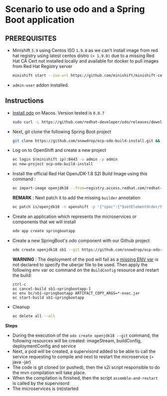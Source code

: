 # Scenario to use odo and a Spring Boot application

## PREREQUISITES 

- Minishift `3.9` using Centos ISO `1.9.0` as we can't install image from red hat registry using latest centos distro `(> 1.9.0)` due to a missing Red Hat CA Cert not installed locally and available for docker to pull images from Red Hat Registry server 
   ```bash
   minishift start --iso-url https://github.com/minishift/minishift-centos-iso/releases/download/v1.9.0/minishift-centos7.iso
   ```
- `admin-user` addon installed.

## Instructions

- [Install odo](https://github.com/redhat-developer/odo#installation) on Macos. Version tested is `0.0.7`

  ```bash
  sudo curl -L https://github.com/redhat-developer/odo/releases/download/v0.0.7/odo-darwin-amd64 -o /usr/local/bin/odo && chmod +x /usr/local/bin/odo
  ```

- Next, git clone the following Spring Boot project
  
  ```bash
  git clone https://github.com/snowdrop/ocp-odo-build-install.git && cd ocp-odo-build-install
  ```

- Log on to OpenShift and create a new project

  ```bash
  oc login $(minishift ip):8443 -u admin -p admin
  oc new-project ocp-odo-build-install
  ```
 
- Install the official Red Hat OpenJDK-1.8 S2I Build Image using this command : 
  ```bash
  oc import-image openjdk18 --from=registry.access.redhat.com/redhat-openjdk-18/openjdk18-openshift --confirm -n openshift
  ```
  
  **REMARK** : Next patch it to add the missing `builder` annotation
  ```bash
  oc patch is/openjdk18 -n openshift -p '{"spec":{"$setElementOrder/tags":[{"name":"latest"}],"tags":[{"annotations":{"openshift.io/display-name":"OpenJDK 1.8","tags":"builder"},"name":"latest"}]}}'
  ```
  
- Create an application which represents the microservices or components that we will install
  ```bash
  odo app create springbootapp
  ```
  
- Create a new SpringBoot's odo component with our Github project

  ```bash
  odo create openjdk18 sb1 --git https://github.com/snowdrop/ocp-odo-build-install.git
  ```

  **WARNING** : The deployment of the pod will fail as a [missing ENV var](https://github.com/redhat-developer/odo/issues/501) is not declared to specify the uberjar file to be used. Then apply the following env var oc command on the `BuildConfig` resource and restart the build:

  ```
  ctrl-c
  oc cancel-build sb1-springbootapp-1
  oc env bc/sb1-springbootapp ARTIFACT_COPY_ARGS=*-exec.jar 
  oc start-build sb1-springbootapp
  ```

- Cleanup
  ```bash
  oc delete all --all
  ```  
  
**Steps**
 
- During the execution of the `odo create openjdk18 --git` command, the following resources will be created: imageStream, buildConfig, deploymentConfig and service
- Next, a pod will be created, a supervisord added to be able to call the service requesting to compile and next to restart the microservice (= java -jar)
- The code is git cloned (or pushed), then the s2i script responsible to do the mvn compilation will take place.
- When the compilation is finished, then the script `assemble-and-restart` is called by the supervisord
- The microservices is (re)started
